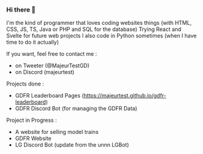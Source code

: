 ### Hi there 👋

I'm the kind of programmer that loves coding websites things (with HTML, CSS, JS, TS, Java or PHP and SQL for the database)
Trying React and Svelte for future web projects
I also code in Python sometimes (when I have time to do it actually)

If you want, feel free to contact me : 
 - on Tweeter (@MajeurTestGD) 
 - on Discord (majeurtest)

Projects done : 
 - GDFR Leaderboard Pages (https://majeurtest.github.io/gdfr-leaderboard)
 - GDFR Discord Bot (for managing the GDFR Data)

Project in Progress : 
 - A website for selling model trains
 - GDFR Website
 - LG Discord Bot (update from the unnn LGBot)

<!--
**MajeurTest/majeurtest** is a ✨ _special_ ✨ repository because its `README.md` (this file) appears on your GitHub profile.

Here are some ideas to get you started:

- 🔭 I’m currently working on a website that is taking time for me
- 🌱 I’m currently learning how to use JS effects
- 👯 I’m looking to collaborate on ...
- 🤔 I’m looking for help with ...
- 💬 Ask me about coding in Python, Java, HTML, CSS, JS, PHP and SQL if you want
- 📫 How to reach me: fell free to contact me on Discord (MajeurTest#7012) or on tweeter (@MajeurTestGD)
- 😄 Pronouns: ...
- ⚡ Fun fact: I love coding (what a surprise)
-->
